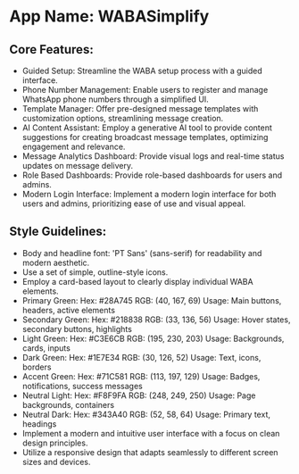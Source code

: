# **App Name**: WABASimplify

## Core Features:

- Guided Setup: Streamline the WABA setup process with a guided interface.
- Phone Number Management: Enable users to register and manage WhatsApp phone numbers through a simplified UI.
- Template Manager: Offer pre-designed message templates with customization options, streamlining message creation.
- AI Content Assistant: Employ a generative AI tool to provide content suggestions for creating broadcast message templates, optimizing engagement and relevance.
- Message Analytics Dashboard: Provide visual logs and real-time status updates on message delivery.
- Role Based Dashboards: Provide role-based dashboards for users and admins.
- Modern Login Interface: Implement a modern login interface for both users and admins, prioritizing ease of use and visual appeal.

## Style Guidelines:

- Body and headline font: 'PT Sans' (sans-serif) for readability and modern aesthetic.
- Use a set of simple, outline-style icons.
- Employ a card-based layout to clearly display individual WABA elements.
- Primary Green:
Hex: #28A745
RGB: (40, 167, 69)
Usage: Main buttons, headers, active elements
- Secondary Green:
Hex: #218838
RGB: (33, 136, 56)
Usage: Hover states, secondary buttons, highlights
- Light Green:
Hex: #C3E6CB
RGB: (195, 230, 203)
Usage: Backgrounds, cards, inputs
- Dark Green:
Hex: #1E7E34
RGB: (30, 126, 52)
Usage: Text, icons, borders
- Accent Green:
Hex: #71C581
RGB: (113, 197, 129)
Usage: Badges, notifications, success messages
- Neutral Light:
Hex: #F8F9FA
RGB: (248, 249, 250)
Usage: Page backgrounds, containers
- Neutral Dark:
Hex: #343A40
RGB: (52, 58, 64)
Usage: Primary text, headings
- Implement a modern and intuitive user interface with a focus on clean design principles.
- Utilize a responsive design that adapts seamlessly to different screen sizes and devices.